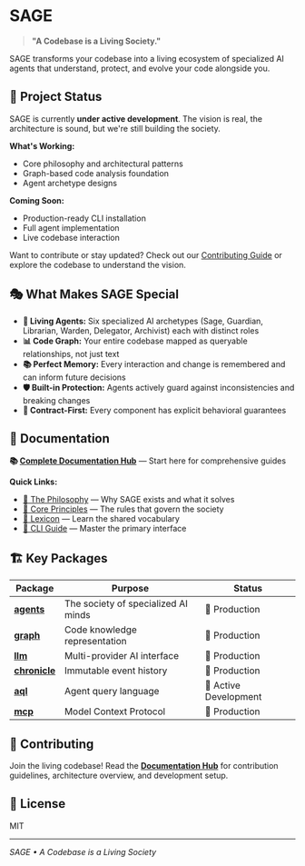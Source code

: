 # SAGE

> **"A Codebase is a Living Society."**

SAGE transforms your codebase into a living ecosystem of specialized AI agents that understand, protect, and evolve your code alongside you.

## 🚧 Project Status

SAGE is currently **under active development**. The vision is real, the architecture is sound, but we're still building the society.

**What's Working:**
- Core philosophy and architectural patterns
- Graph-based code analysis foundation
- Agent archetype designs

**Coming Soon:**
- Production-ready CLI installation
- Full agent implementation
- Live codebase interaction

Want to contribute or stay updated? Check out our [Contributing Guide](./DOCS/README.md#-contributing) or explore the codebase to understand the vision.

## 🎭 What Makes SAGE Special

- **🧙 Living Agents:** Six specialized AI archetypes (Sage, Guardian, Librarian, Warden, Delegator, Archivist) each with distinct roles
- **📊 Code Graph:** Your entire codebase mapped as queryable relationships, not just text
- **📚 Perfect Memory:** Every interaction and change is remembered and can inform future decisions
- **🛡️ Built-in Protection:** Agents actively guard against inconsistencies and breaking changes
- **🎯 Contract-First:** Every component has explicit behavioral guarantees

## 📖 Documentation

**📚 [Complete Documentation Hub](./DOCS/README.md)** — Start here for comprehensive guides

**Quick Links:**
- [📜 The Philosophy](./DOCS/core-concepts/Manifesto.md) — Why SAGE exists and what it solves
- [🧠 Core Principles](./DOCS/core-concepts/Principles.md) — The rules that govern the society
- [📖 Lexicon](./DOCS/core-concepts/Lexicon.md) — Learn the shared vocabulary
- [🚀 CLI Guide](./apps/cli/README.md) — Master the primary interface

## 🏗️ Key Packages

| Package | Purpose | Status |
|---------|---------|---------|
| **[agents](./packages/agents/README.md)** | The society of specialized AI minds | 🚀 Production |
| **[graph](./packages/graph/README.md)** | Code knowledge representation | 🚀 Production |  
| **[llm](./packages/llm/README.md)** | Multi-provider AI interface | 🚀 Production |
| **[chronicle](./packages/chronicle/README.md)** | Immutable event history | 🚀 Production |
| **[aql](./packages/aql/README.md)** | Agent query language | 🔄 Active Development |
| **[mcp](./packages/mcp/README.md)** | Model Context Protocol | 🚀 Production |

## 🤝 Contributing

Join the living codebase! Read the **[Documentation Hub](./DOCS/README.md)** for contribution guidelines, architecture overview, and development setup.

## 📄 License

MIT

---

*SAGE • A Codebase is a Living Society*
